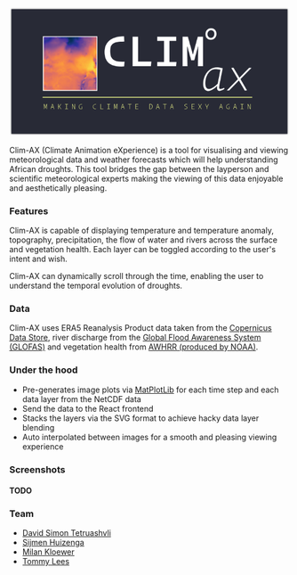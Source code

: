 <p align="center">
  <img src="https://github.com/davzzar/clim-AX/raw/master/turnoff/public/images/logos/readme-banner.png" alt="Clim-AX Logo Banner" width="738">
</p>

Clim-AX (Climate Animation eXperience) is a tool for visualising and viewing meteorological data and weather forecasts which will help understanding African droughts. This tool bridges the gap between the layperson and scientific meteorological experts making the viewing of this data enjoyable and aesthetically pleasing.

### Features

Clim-AX is capable of displaying temperature and temperature anomaly, topography, precipitation, the flow of water and rivers across the surface and vegetation health. Each layer can be toggled according to the user's intent and wish.

Clim-AX can dynamically scroll through the time, enabling the user to understand the temporal evolution of droughts.

### Data

Clim-AX uses ERA5 Reanalysis Product data taken from the [Copernicus Data Store](https://cds.climate.copernicus.eu/), river discharge from the [Global Flood Awareness System (GLOFAS)](https://cds.climate.copernicus.eu/cdsapp#!/dataset/cems-glofas-historical?tab=overview) and vegetation health from [AWHRR (produced by NOAA)](https://climatedataguide.ucar.edu/climate-data/ndvi-normalized-difference-vegetation-index-noaa-avhrr).

### Under the hood

- Pre-generates image plots via [MatPlotLib](https://matplotlib.org/) for each time step and each data layer from the NetCDF data
- Send the data to the React frontend
- Stacks the layers via the SVG format to achieve hacky data layer blending
- Auto interpolated between images for a smooth and pleasing viewing experience

### Screenshots

#### TODO

### Team

- [David Simon Tetruashvli](https://github.com/davzzar)
- [Sijmen Huizenga](https://github.com/SijmenHuizenga)
- [Milan Kloewer](https://github.com/milankl)
- [Tommy Lees](https://github.com/tommylees112)

